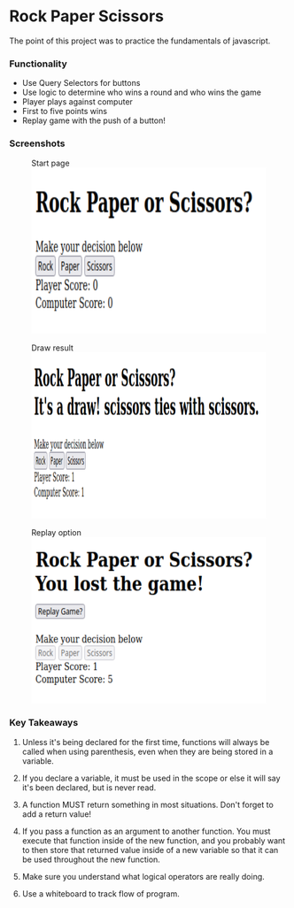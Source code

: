 # Rock Paper Scissors

The point of this project was to practice the fundamentals of javascript.

### Functionality

* Use Query Selectors for buttons
* Use logic to determine who wins a round and who wins the game
* Player plays against computer
* First to five points wins
* Replay game with the push of a button!

### Screenshots
<p float = 'left' >
  <figure>
    <figcaption>Start page</figcaption>
    <img src="start.png" alt="start page" width="600" height="300">
  </figure>
  <figure>
    <figcaption>Draw result</figcaption>
    <img src="draw.png" alt="Draw result" width="600" height="300">
  </figure>
  <figure>
    <figcaption>Replay option</figcaption>
    <img src="replay.png" alt="replay option" width="600" height="300">
  </figure>
</p>


### Key Takeaways

1. Unless it's being declared for the first time, functions will always be called when using parenthesis, even when they are being stored in a variable.

2. If you declare a variable, it must be used in the scope or else it will say it's been declared, but is never read.

3. A function MUST return something in most situations. Don't forget to add a return value!

4. If you pass a function as an argument to another function. You must execute that function inside of the new function, and you probably want to then store that returned value inside of a new variable so that it can be used throughout the new function.

5. Make sure you understand what logical operators are really doing.

6. Use a whiteboard to track flow of program.